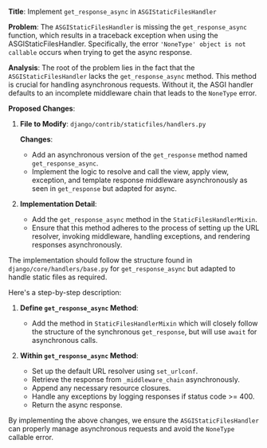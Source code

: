 **Title**: Implement `get_response_async` in `ASGIStaticFilesHandler`

**Problem**:
The `ASGIStaticFilesHandler` is missing the `get_response_async` function, which results in a traceback exception when using the ASGIStaticFilesHandler. Specifically, the error `'NoneType' object is not callable` occurs when trying to get the async response.

**Analysis**:
The root of the problem lies in the fact that the `ASGIStaticFilesHandler` lacks the `get_response_async` method. This method is crucial for handling asynchronous requests. Without it, the ASGI handler defaults to an incomplete middleware chain that leads to the `NoneType` error.

**Proposed Changes**:
1. **File to Modify**: `django/contrib/staticfiles/handlers.py`
   
   **Changes**:
   - Add an asynchronous version of the `get_response` method named `get_response_async`.
   - Implement the logic to resolve and call the view, apply view, exception, and template response middleware asynchronously as seen in `get_response` but adapted for async.

2. **Implementation Detail**:
   - Add the `get_response_async` method in the `StaticFilesHandlerMixin`.
   - Ensure that this method adheres to the process of setting up the URL resolver, invoking middleware, handling exceptions, and rendering responses asynchronously.

The implementation should follow the structure found in `django/core/handlers/base.py` for `get_response_async` but adapted to handle static files as required.

Here's a step-by-step description:

1. **Define `get_response_async` Method**:
   - Add the method in `StaticFilesHandlerMixin` which will closely follow the structure of the synchronous `get_response`, but will use `await` for asynchronous calls.

2. **Within `get_response_async` Method**:
   - Set up the default URL resolver using `set_urlconf`.
   - Retrieve the response from `_middleware_chain` asynchronously.
   - Append any necessary resource closures.
   - Handle any exceptions by logging responses if status code >= 400.
   - Return the async response.

By implementing the above changes, we ensure the `ASGIStaticFilesHandler` can properly manage asynchronous requests and avoid the `NoneType` callable error.